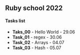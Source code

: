 ## Ruby school 2022
#### Tasks list
- **Taks_00** - Hello World - 29.06
- **Task_01** - regex - 30.06
- **Task_02** - Arrays - 04.07
- **Task_03** - Hash - 05.07